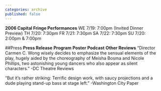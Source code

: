 ```yaml
---
categories: archive
published: false
---
```


**2006 Capital Fringe Performances**
WE 7/19: 7:00pm (Invited Dinner Preview)
TH 7/20: 7:30pm
FR 7/21: 7:30pm
SA 7/22: 7:30pm
SU 7/20: 2:00pm & 7:00pm

##Press
**Press Release**
**Program**
**Poster** 
**Podcast**
**Other Reviews**
“Director Carmen C. Wong wisely decides to emphasize the sensual elements of the play, hugely aided by the choreography of Meisha Bosma and Nicole Phillips, two astonishing young dancers who also appear as silent characters.” -DC Theatre Reviews

“But it’s rather striking: Terrific design work, with saucy projections and a dude playing stand-up bass at stage left.” -Washington City Paper